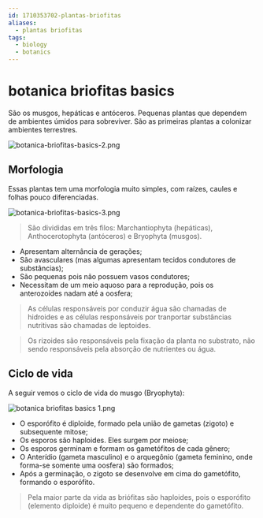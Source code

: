 ```yaml
---
id: 1710353702-plantas-briofitas
aliases:
  - plantas briofitas
tags:
  - biology
  - botanics
---
```


# botanica briofitas basics

São os musgos, hepáticas e antóceros. Pequenas plantas que dependem de ambientes úmidos para sobreviver. São as primeiras plantas a colonizar ambientes terrestres.

![botanica-briofitas-basics-2.png](../assets/notes/botanica-briofitas-basics-2.png)

## Morfologia

Essas plantas tem uma morfologia muito simples, com raízes, caules e folhas pouco diferenciadas.

![botanica-briofitas-basics-3.png](../assets/notes/botanica-briofitas-basics-3.png)

> São divididas em três filos: Marchantiophyta (hepáticas), Anthocerotophyta (antóceros) e Bryophyta (musgos).

- Apresentam alternância de gerações;
- São avasculares (mas algumas apresentam tecidos condutores de substâncias);
- São pequenas pois não possuem vasos condutores;
- Necessitam de um meio aquoso para a reprodução, pois os anterozoides nadam até a oosfera;

> As células responsáveis por conduzir água são chamadas de hidroides e as células responsáveis por tranportar substâncias nutritivas são chamadas de leptoides.

> Os rizoides são responsáveis pela fixação da planta no substrato, não sendo responsáveis pela absorção de nutrientes ou água.

## Ciclo de vida

A seguir vemos o ciclo de vida do musgo (Bryophyta):

![botanica briofitas basics 1.png](../assets/notes/botanica_briofitas_basics_1.png)

- O esporófito é diploide, formado pela união de gametas (zigoto) e subsequente mitose;
- Os esporos são haploides. Eles surgem por meiose;
- Os esporos germinam e formam os gametófitos de cada gênero;
- O Anterídio (gameta masculino) e o arquegônio (gameta feminino, onde forma-se somente uma oosfera) são formados;
- Após a germinação, o zigoto se desenvolve em cima do gametófito, formando o esporófito.

> Pela maior parte da vida as briófitas são haploides, pois o esporófito (elemento diploide) é muito pequeno e dependente do gametófito.

